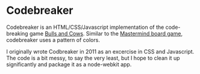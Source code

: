Codebreaker
===========

Codebreaker is an HTML/CSS/Javascript implementation of the code-breaking game [Bulls and Cows][1].  Similar to the [Mastermind board game][2], codebreaker uses a pattern of colors.

I originally wrote Codbreaker in 2011 as an excercise in CSS and Javascript.  The code is a bit messy, to say the very least, but I hope to clean it up significantly and package it as a node-webkit app.

[1]: http://en.wikipedia.org/wiki/Bulls_and_cows
[2]: http://en.wikipedia.org/wiki/Mastermind_(board_game)